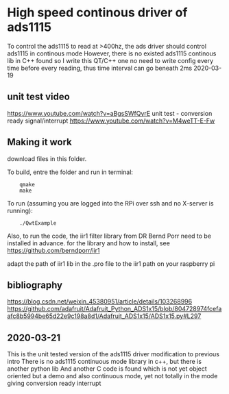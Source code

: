 # High speed continous driver of ads1115

To control the ads1115 to read at >400hz, the ads driver should control ads1115 in continous mode
However, there is no existed ads1115 continous lib in C++ found so I write this QT/C++ one 
no need to write config every time before every reading, thus time interval can go beneath 2ms 
2020-03-19
## unit test video
https://www.youtube.com/watch?v=aBgsSWfQyrE
unit test - conversion ready signal/interrupt
https://www.youtube.com/watch?v=M4weTT-E-Fw

## Making it work

download files in this folder.

To build, entre the folder and run in terminal:

```
    qmake
    make
```

To run (assuming you are logged into the RPi over ssh and no X-server is running):

```
    ./QwtExample
```
Also, to run the code, the iir1 filter library from DR Bernd Porr need to be installed in advance. for the library and how to install, see
https://github.com/berndporr/iir1

adapt the path of iir1 lib in the .pro file to the iir1 path on your raspberry pi

## bibliography
https://blog.csdn.net/weixin_45380951/article/details/103268996
https://github.com/adafruit/Adafruit_Python_ADS1x15/blob/804728974fcefaafc8b5994be65d22e9c198a8d1/Adafruit_ADS1x15/ADS1x15.py#L297

## 2020-03-21
This is the unit tested version of the ads1115 driver
modification to previous intro
        There is no ads1115 continuous mode library in c++, but there is another python lib
        And another C code is found which is not yet object oriented but a demo and also continuous mode, yet not totally in the mode giving conversion ready interrupt
